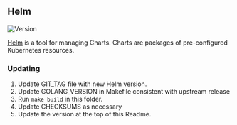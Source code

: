 ## **Helm**
![Version](https://img.shields.io/badge/version-v3.8.1-blue)

[Helm](https://github.com/helm/helm) is a tool for managing Charts. Charts are packages of pre-configured Kubernetes resources.

### Updating
1. Update GIT_TAG file with new Helm version.
2. Update GOLANG_VERSION in Makefile consistent with upstream release
3. Run `make build` in this folder.
4. Update CHECKSUMS as necessary
5. Update the version at the top of this Readme.
